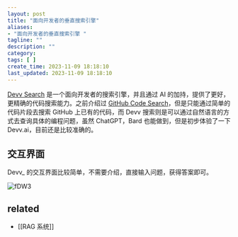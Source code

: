 ```yaml
---
layout: post
title: "面向开发者的垂直搜索引擎"
aliases:
- "面向开发者的垂直搜索引擎 "
tagline: ""
description: ""
category: 
tags: [ ]
create_time: 2023-11-09 18:18:10
last_updated: 2023-11-09 18:18:10
---
```


[Devv Search](https://devv.ai/) 是一个面向开发者的搜索引擎，并且通过 AI 的加持，提供了更好，更精确的代码搜索能力。之前介绍过 [GitHub Code Search](/post/2022/01/github-code-search-tips.html)，但是只能通过简单的代码片段去搜索 GitHub 上已有的代码，而 Devv 搜索则是可以通过自然语言的方式去查询具体的编程问题，虽然 ChatGPT，Bard 也能做到，但是初步体验了一下 Devv.ai，目前还是比较准确的。

## 交互界面

Devv\_ 的交互界面比较简单，不需要介绍，直接输入问题，获得答案即可。

![fDW3](https://photo.einverne.info/images/2023/11/11/fDW3.png)

## related

- [[RAG 系统]]
